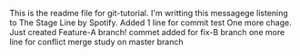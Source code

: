 This is the readme file for git-tutorial.
I'm writting this messagege listening to The Stage Line by Spotify. 
Added 1 line for commit test
One more chage.
Just created Feature-A branch!
commet added for fix-B branch
one more line for conflict merge study on master branch
